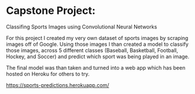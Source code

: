 # Capstone Project:

Classifing Sports Images using Convolutional Neural Networks

For this project I created my very own dataset of sports images by scraping images off of Google. Using those images I than created a model to classify those images, across 5 different classes (Baseball, Basketball, Football, Hockey, and Soccer) and predict which sport was being played in an image.

The final model was than taken and turned into a web app which has been hosted on Heroku for others to try.

https://sports-predictions.herokuapp.com/ 



